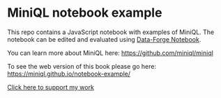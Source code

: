 # MiniQL notebook example

This repo contains a JavaScript notebook with examples of MiniQL. The notebook can be edited and evaluated using [Data-Forge Notebook](https://www.data-forge-notebook.com/).

You can learn more about MiniQL here: https://github.com/miniql/miniql

To see the web version of this book please go here: https://miniql.github.io/notebook-example/

[Click here to support my work](https://www.codecapers.com.au/about#support-my-work)
